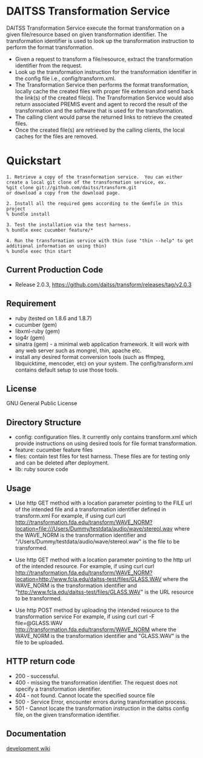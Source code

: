 DAITSS Transformation Service
=============================
DAITSS Transformation Service execute the format transformation on a given file/resource based on given transformation
identifier.  The transformation identifier is used to look up the transformation instruction to perform the format 
transformation.  

 * Given a request to transform a file/resource, extract the transformation identifier from the request. 
 * Look up the transformation instruction for the transformation identifier in the config file i.e., config/transform.xml.
 * The Transformation Service then performs the format transformation, locally cache the created files 
   with proper file extension and send back the link(s) of the created file(s).  The Transformation Service
   would also return associated PREMIS event and agent to record the result of the transformation and the software
   that is used for the transformation. 
 * The calling client would parse the returned links to retrieve the created files.
 * Once the created file(s) are retrieved by the calling clients, the local caches for the files are removed.

Quickstart
==========
	1. Retrieve a copy of the trasnformation service.  You can either create a local git clone of the transformation service, ex.
	%git clone git://github.com/daitss/transform.git
	or download a copy from the download page.

	2. Install all the required gems according to the Gemfile in this project
	% bundle install
	
	3. Test the installation via the test harness. 
	% bundle exec cucumber feature/*

	4. Run the transformation service with thin (use "thin --help" to get additional information on using thin)
	% bundle exec thin start

Current Production Code      
----------------------
* Release 2.0.3, https://github.com/daitss/transform/releases/tag/v2.0.3

Requirement
-----------
* ruby (tested on 1.8.6 and 1.8.7)
* cucumber (gem)
* libxml-ruby (gem)
* log4r (gem)
* sinatra (gem) - a minimal web application framework.  It will work with any web server such as mongrel, thin, apache etc.
* install any desired format conversion tools (such as ffmpeg, libquicktime, mencoder, etc) on your system.  The
  config/transform.xml contains default setup to use those tools.

License
-------
GNU General Public License

Directory Structure
-------------------
* config: configuration files.  It currently only contains transform.xml which provide instructions on using
  desired tools for file format transformation.
* feature: cucumber feature files
* files: contain test files for test harness. These files are for testing only and can be deleted after deployment.
* lib: ruby source code

Usage
-----
* Use http GET method with a location parameter pointing to the FILE url of the intended file and a 
  transformation identifier defined in transform.xml
  For example, if using curl
	curl http://transformation.fda.edu/transform/WAVE_NORM?location=file:///Users/Dummy/testdata/audio/wave/stereol.wav
	where the WAVE_NORM is the transformation identifier and "/Users/Dummy/testdata/audio/wave/stereol.wav" 
	is the file to be transformed.

* Use http GET method with a location parameter pointing to the http url of the intended resource.
  For example, if using curl
 	curl http://transformation.fda.edu/transform/WAVE_NORM?location=http://www.fcla.edu/daitss-test/files/GLASS.WAV
	where the WAVE_NORM is the transformation identifier and "http://www.fcla.edu/daitss-test/files/GLASS.WAV" 
	is the URL resource to be transformed.

* Use http POST method by uploading the intended resource to the transformation service
  For example, if using curl
	 curl -F file=@GLASS.WAV http://transformation.fda.edu/transform/WAVE_NORM
	 where the WAVE_NORM is the transformation identifier and "GLASS.WAV" is the file to be uploaded.

HTTP return code
----------------
* 200 - successful.
* 400 - missing the transformation identifier. The request does not specify a transformation identifier.
* 404 - not found. Cannot locate the specified source file
* 500 - Service Error, encounter errors during transformation process.
* 501 - Cannot locate the transformation instruction in the daitss config file, on the given transformation identifier.

	
Documentation
-------------
[development wiki](http://wiki.github.com/daitss/transform/)
